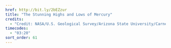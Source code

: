 ```yaml
---
href: http://bit.ly/2bEZzur
title: "The Stunning Highs and Lows of Mercury"
credits:
  - "Credit: NASA/U.S. Geological Survey/Arizona State University/Carnegie Institution of Washington/Johns Hopkins University Applied Physics Laboratory"
timecodes:
  - "03:20"
sort_order: 61
---
```

